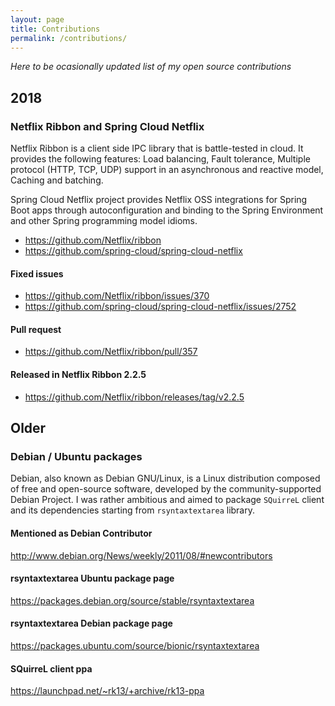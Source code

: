 ```yaml
---
layout: page
title: Contributions
permalink: /contributions/
---
```


*Here to be ocasionally updated list of my open source contributions*

## 2018

### Netflix Ribbon and Spring Cloud Netflix

Netflix Ribbon is a client side IPC library that is battle-tested in cloud. It provides the following features: Load balancing, Fault tolerance, Multiple protocol (HTTP, TCP, UDP) support in an asynchronous and reactive model, Caching and batching.

Spring Cloud Netflix project provides Netflix OSS integrations for Spring Boot apps through autoconfiguration and binding to the Spring Environment and other Spring programming model idioms.

* https://github.com/Netflix/ribbon
* https://github.com/spring-cloud/spring-cloud-netflix


#### Fixed issues 
* https://github.com/Netflix/ribbon/issues/370
* https://github.com/spring-cloud/spring-cloud-netflix/issues/2752

#### Pull request 
* https://github.com/Netflix/ribbon/pull/357

#### Released in Netflix Ribbon 2.2.5
* https://github.com/Netflix/ribbon/releases/tag/v2.2.5

## Older

### Debian / Ubuntu packages

Debian, also known as Debian GNU/Linux, is a Linux distribution composed of free and open-source software, developed by the community-supported Debian Project. I was rather ambitious and aimed to package `SQuirreL` client and its dependencies starting from `rsyntaxtextarea` library. 

#### Mentioned as Debian Contributor 
http://www.debian.org/News/weekly/2011/08/#newcontributors

#### rsyntaxtextarea Ubuntu package page
https://packages.debian.org/source/stable/rsyntaxtextarea

#### rsyntaxtextarea Debian package page
https://packages.ubuntu.com/source/bionic/rsyntaxtextarea

#### SQuirreL client ppa
https://launchpad.net/~rk13/+archive/rk13-ppa
